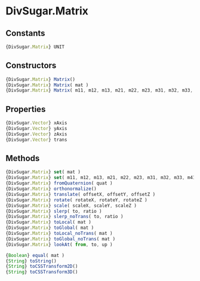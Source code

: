 DivSugar.Matrix
===============

Constants
---------

```javascript
{DivSugar.Matrix} UNIT
```

Constructors
------------

```javascript
{DivSugar.Matrix} Matrix()
{DivSugar.Matrix} Matrix( mat )
{DivSugar.Matrix} Matrix( m11, m12, m13, m21, m22, m23, m31, m32, m33, m41, m42m, m43 )
```

Properties
----------

```javascript
{DivSugar.Vector} xAxis
{DivSugar.Vector} yAxis
{DivSugar.Vector} zAxis
{DivSugar.Vector} trans
```

Methods
-------

```javascript
{DivSugar.Matrix} set( mat )
{DivSugar.Matrix} set( m11, m12, m13, m21, m22, m23, m31, m32, m33, m41, m42m, m43 )
{DivSugar.Matrix} fromQuaternion( quat )
{DivSugar.Matrix} orthonormalize()
{DivSugar.Matrix} translate( offsetX, offsetY, offsetZ )
{DivSugar.Matrix} rotate( rotateX, rotateY, rotateZ )
{DivSugar.Matrix} scale( scaleX, scaleY, scaleZ )
{DivSugar.Matrix} slerp( to, ratio )
{DivSugar.Matrix} slerp_noTrans( to, ratio )
{DivSugar.Matrix} toLocal( mat )
{DivSugar.Matrix} toGlobal( mat )
{DivSugar.Matrix} toLocal_noTrans( mat )
{DivSugar.Matrix} toGlobal_noTrans( mat )
{DivSugar.Matrix} lookAt( from, to, up )
```

```javascript
{Boolean} equal( mat )
{String} toString()
{String} toCSSTransform2D()
{String} toCSSTransform3D()
```
